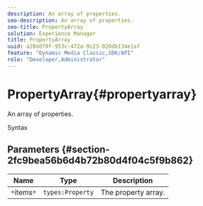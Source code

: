 ```yaml
---
description: An array of properties.
seo-description: An array of properties.
seo-title: PropertyArray
solution: Experience Manager
title: PropertyArray
uuid: a28dd70f-953c-472a-9c23-020db134e1af
feature: "Dynamic Media Classic,SDK/API"
role: "Developer,Administrator"
---
```


# PropertyArray{#propertyarray}

An array of properties.

 Syntax 

## Parameters {#section-2fc9bea56b6d4b72b80d4f04c5f9b862}

|  Name  | Type  | Description  |
|---|---|---|
|  `*`items`*`  | `types:Property`  | The property array.  |


